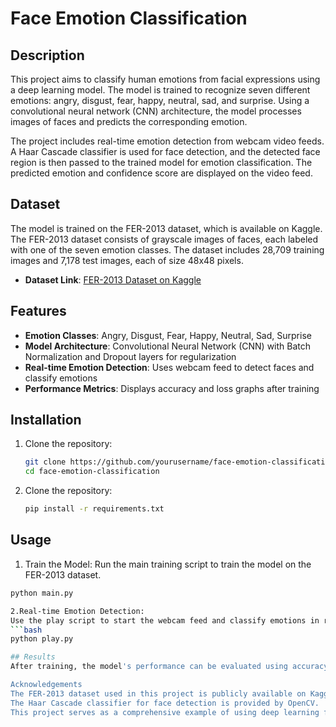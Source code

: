 # Face Emotion Classification

## Description
This project aims to classify human emotions from facial expressions using a deep learning model. The model is trained to recognize seven different emotions: angry, disgust, fear, happy, neutral, sad, and surprise. Using a convolutional neural network (CNN) architecture, the model processes images of faces and predicts the corresponding emotion.

The project includes real-time emotion detection from webcam video feeds. A Haar Cascade classifier is used for face detection, and the detected face region is then passed to the trained model for emotion classification. The predicted emotion and confidence score are displayed on the video feed.

## Dataset
The model is trained on the FER-2013 dataset, which is available on Kaggle. The FER-2013 dataset consists of grayscale images of faces, each labeled with one of the seven emotion classes. The dataset includes 28,709 training images and 7,178 test images, each of size 48x48 pixels.

- **Dataset Link**: [FER-2013 Dataset on Kaggle](https://www.kaggle.com/datasets/msambare/fer2013)

## Features
- **Emotion Classes**: Angry, Disgust, Fear, Happy, Neutral, Sad, Surprise
- **Model Architecture**: Convolutional Neural Network (CNN) with Batch Normalization and Dropout layers for regularization
- **Real-time Emotion Detection**: Uses webcam feed to detect faces and classify emotions
- **Performance Metrics**: Displays accuracy and loss graphs after training

## Installation
1. Clone the repository:
   ```bash
   git clone https://github.com/yourusername/face-emotion-classification.git
   cd face-emotion-classification
   
2. Clone the repository:
   ```bash
   pip install -r requirements.txt

## Usage
1. Train the Model:
Run the main training script to train the model on the FER-2013 dataset.
  ```bash
  python main.py

2.Real-time Emotion Detection:
Use the play script to start the webcam feed and classify emotions in real-time.
  ```bash
  python play.py

## Results
After training, the model's performance can be evaluated using accuracy and loss graphs. The real-time emotion detection displays the predicted emotion and confidence score directly on the webcam feed, providing an interactive way to test the model.

Acknowledgements
The FER-2013 dataset used in this project is publicly available on Kaggle, created by MSambare.
The Haar Cascade classifier for face detection is provided by OpenCV.
This project serves as a comprehensive example of using deep learning for image classification tasks, particularly focusing on emotion recognition from facial expressions.

